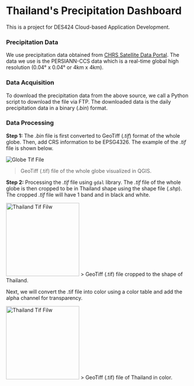
# Thailand's Precipitation Dashboard

This is a project for DES424 Cloud-based Application Development.

### Precipitation Data

We use precipitation data obtained from [CHRS Satellite Data Portal](https://chrsdata.eng.uci.edu "PERSIANN"). The data we use is the PERSIANN-CCS data which is a real-time global high resolution (0.04° x 0.04° or 4km x 4km).

### Data Acquisition

To download the precipitation data from the above source, we call a Python script to download the file via FTP. The downloaded data is the daily precipitation data in a binary (*.bin*) format.

### Data Processing

**Step 1:**
The *.bin* file is first converted to GeoTiff (*.tif*) format of the whole globe. Then, add CRS information to be EPSG4326. The example of the *.tif* file is shown below.

![Globe Tif File](https://i.imgur.com/HfGWRMa.png)
> GeoTiff (.tif) file of the whole globe visualized in QGIS.

**Step 2:**
Processing the *.tif* file using `gdal` library. The *.tif* file of the whole globe is then cropped to be in Thailand shape using the shape file (*.shp*). The cropped *.tif* file will have 1 band and in black and white.

<img src="https://i.imgur.com/gecjE1e.png" alt="Thailand Tif Filw" width="200" />
> GeoTiff (.tif) file cropped to the shape of Thailand.

Next, we will convert the .tif file into color using a color table and add the alpha channel for transparency.

<img src="https://i.imgur.com/l8qENdf.png" alt="Thailand Tif Filw" width="200" />
> GeoTiff (.tif) file of Thailand in color.
